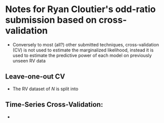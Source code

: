 # Notes for Ryan Cloutier's odd-ratio submission based on cross-validation

* Conversely to most (all?) other submitted techniques, cross-validation (CV) is not used to estimate the marginalized likelihood, instead it is used to estimate the predictive power of each model on previously unseen RV data


## Leave-one-out CV
* The RV dataset of $N$ is split into 

## Time-Series Cross-Validation:
* 